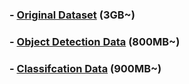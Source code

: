 ###  - [Original Dataset](https://www.kaggle.com/datasets/wadhasnalhamdan/date-fruit-image-dataset-in-controlled-environment) (3GB~)

###  - [Object Detection Data](objectDetection) (800MB~)

###  - [Classifcation Data]() (900MB~)

